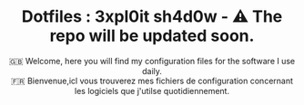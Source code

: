 <h1 align="center">
Dotfiles : 3xpl0it sh4d0w - ⚠️ The repo will be updated soon.</h1>
<p align="center">
🇬🇧 Welcome, here you will find my configuration files for the software I use daily. <br>
🇫🇷 Bienvenue,icl vous trouverez mes fichiers de configuration concernant les logiciels que j'utilse quotidiennement.
</p>
